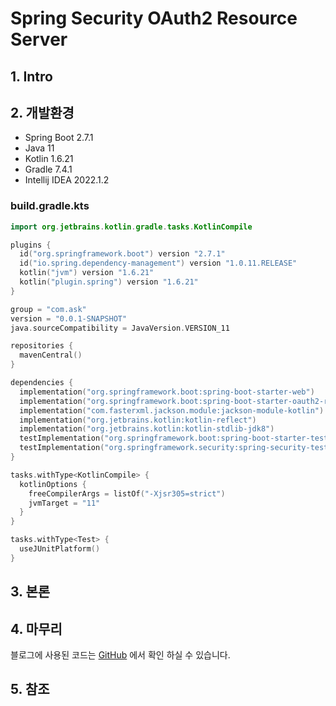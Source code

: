# Spring Security OAuth2 Resource Server

## 1. Intro

## 2. 개발환경

- Spring Boot 2.7.1
- Java 11
- Kotlin 1.6.21
- Gradle 7.4.1
- Intellij IDEA 2022.1.2

### build.gradle.kts

```kotlin
import org.jetbrains.kotlin.gradle.tasks.KotlinCompile

plugins {
  id("org.springframework.boot") version "2.7.1"
  id("io.spring.dependency-management") version "1.0.11.RELEASE"
  kotlin("jvm") version "1.6.21"
  kotlin("plugin.spring") version "1.6.21"
}

group = "com.ask"
version = "0.0.1-SNAPSHOT"
java.sourceCompatibility = JavaVersion.VERSION_11

repositories {
  mavenCentral()
}

dependencies {
  implementation("org.springframework.boot:spring-boot-starter-web")
  implementation("org.springframework.boot:spring-boot-starter-oauth2-resource-server")
  implementation("com.fasterxml.jackson.module:jackson-module-kotlin")
  implementation("org.jetbrains.kotlin:kotlin-reflect")
  implementation("org.jetbrains.kotlin:kotlin-stdlib-jdk8")
  testImplementation("org.springframework.boot:spring-boot-starter-test")
  testImplementation("org.springframework.security:spring-security-test")
}

tasks.withType<KotlinCompile> {
  kotlinOptions {
    freeCompilerArgs = listOf("-Xjsr305=strict")
    jvmTarget = "11"
  }
}

tasks.withType<Test> {
  useJUnitPlatform()
}

```

## 3. 본론

## 4. 마무리

블로그에 사용된 코드는 [GitHub](링크) 에서 확인 하실 수 있습니다.

## 5. 참조
